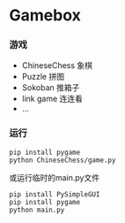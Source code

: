 # Gamebox

### 游戏
- ChineseChess 象棋
- Puzzle 拼图
- Sokoban 推箱子
- link game 连连看
- ...

### 运行

```
pip install pygame
python ChineseChess/game.py
```
或运行临时的main.py文件
```
pip install PySimpleGUI
pip install pygame
python main.py
```
